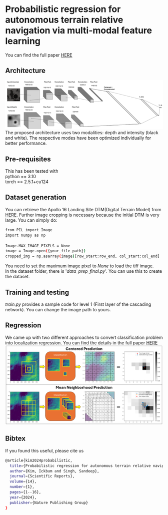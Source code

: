 # Probabilistic regression for autonomous terrain relative navigation via multi-modal feature learning
You can find the full paper [HERE](https://www.nature.com/articles/s41598-024-81377-z)


## Architecture
![Figure 1: MMCNN](CNN_arch.PNG)
The proposed architecture uses two modalities: depth and intensity (black and white). The respective modes have been optimized individually for better performance.

## Pre-requisites
This has been tested with  
python == 3.10  
torch == 2.5.1+cu124


## Dataset generation
You can retrieve the Apollo 16 Landing Site DTM(Digital Terrain Model) from [HERE](https://wms.lroc.asu.edu/lroc/view_rdr_product/NAC_DTM_APOLLO16).
Further image cropping is necessary because the initial DTM is very large. You can simply do:

```bash
from PIL import Image
import numpy as np

Image.MAX_IMAGE_PIXELS = None
image = Image.open({your_file_path})
cropped_img = np.asarray(image)[row_start:row_end, col_start:col_end]
```
You need to set the maximum image pixel to $None$ to load the tiff image.  
In the dataset folder, there is '_data_prep_final.py_'. You can use this to create the dataset.

## Training and testing
_train.py_ provides a sample code for level 1 (First layer of the cascading network). You can change the image path to yours.

## Regression
We came up with two different approaches to convert classification problem into localization regression. You can find the details in the full paper  [HERE](https://www.nature.com/articles/s41598-024-81377-z)  
![Figure 2 : cp_mnp](cp_mnp.png)

## Bibtex
If you found this useful, please cite us 

```bash
@article{kim2024probabilistic,
  title={Probabilistic regression for autonomous terrain relative navigation via multi-modal feature learning},
  author={Kim, Ickbum and Singh, Sandeep},
  journal={Scientific Reports},
  volume={14},
  number={1},
  pages={1--16},
  year={2024},
  publisher={Nature Publishing Group}
}
```
